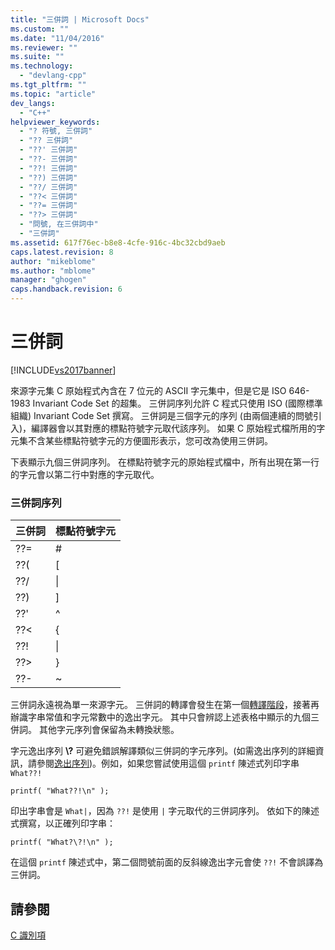 ```yaml
---
title: "三併詞 | Microsoft Docs"
ms.custom: ""
ms.date: "11/04/2016"
ms.reviewer: ""
ms.suite: ""
ms.technology: 
  - "devlang-cpp"
ms.tgt_pltfrm: ""
ms.topic: "article"
dev_langs: 
  - "C++"
helpviewer_keywords: 
  - "? 符號, 三併詞"
  - "?? 三併詞"
  - "??' 三併詞"
  - "??- 三併詞"
  - "??! 三併詞"
  - "??) 三併詞"
  - "??/ 三併詞"
  - "??< 三併詞"
  - "??= 三併詞"
  - "??> 三併詞"
  - "問號, 在三併詞中"
  - "三併詞"
ms.assetid: 617f76ec-b8e8-4cfe-916c-4bc32cbd9aeb
caps.latest.revision: 8
author: "mikeblome"
ms.author: "mblome"
manager: "ghogen"
caps.handback.revision: 6
---
```

# 三併詞
[!INCLUDE[vs2017banner](../assembler/inline/includes/vs2017banner.md)]

來源字元集 C 原始程式內含在 7 位元的 ASCII 字元集中，但是它是 ISO 646\-1983 Invariant Code Set 的超集。  三併詞序列允許 C 程式只使用 ISO \(國際標準組織\) Invariant Code Set 撰寫。  三併詞是三個字元的序列 \(由兩個連續的問號引入\)，編譯器會以其對應的標點符號字元取代該序列。  如果 C 原始程式檔所用的字元集不含某些標點符號字元的方便圖形表示，您可改為使用三併詞。  
  
 下表顯示九個三併詞序列。  在標點符號字元的原始程式檔中，所有出現在第一行的字元會以第二行中對應的字元取代。  
  
### 三併詞序列  
  
|三併詞|標點符號字元|  
|---------|------------|  
|??\=|\#|  
|??\(|\[|  
|??\/|\\|  
|??\)|\]|  
|??'|^|  
|??\<|{|  
|??\!|&#124;|  
|??\>|}|  
|??\-|~|  
  
 三併詞永遠視為單一來源字元。  三併詞的轉譯會發生在第一個[轉譯階段](../preprocessor/phases-of-translation.md)，接著再辦識字串常值和字元常數中的逸出字元。  其中只會辨認上述表格中顯示的九個三併詞。  其他字元序列會保留為未轉換狀態。  
  
 字元逸出序列 **\\?** 可避免錯誤解譯類似三併詞的字元序列。\(如需逸出序列的詳細資訊，請參閱[逸出序列](../c-language/escape-sequences.md)\)。例如，如果您嘗試使用這個 `printf` 陳述式列印字串 `What??!`  
  
```  
printf( "What??!\n" );  
```  
  
 印出字串會是 `What|`，因為 `??!` 是使用         `|` 字元取代的三併詞序列。  依如下的陳述式撰寫，以正確列印字串：  
  
```  
printf( "What?\?!\n" );  
```  
  
 在這個 `printf` 陳述式中，第二個問號前面的反斜線逸出字元會使 `??!` 不會誤譯為三併詞。  
  
## 請參閱  
 [C 識別項](../c-language/c-identifiers.md)